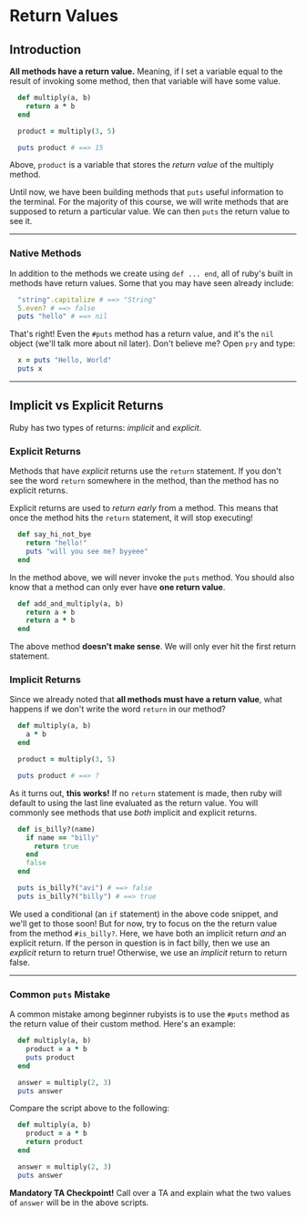# Return Values

## Introduction

**All methods have a return value.** Meaning, if I set a variable equal to the result of invoking some method, then that variable will have some value.

```ruby
  def multiply(a, b)
    return a * b
  end

  product = multiply(3, 5)

  puts product # ==> 15
```

Above, `product` is a variable that stores the *return value* of the multiply method.

Until now, we have been building methods that `puts` useful information to the terminal. For the majority of this course, we will write methods that are supposed to return a particular value. We can then `puts` the return value to see it.

---
### Native Methods

In addition to the methods we create using `def ... end`, all of ruby's built in methods have return values. Some that you may have seen already include:

  ```ruby
    "string".capitalize # ==> "String"
    5.even? # ==> false
    puts "hello" # ==> nil
  ```

That's right! Even the `#puts` method has a return value, and it's the `nil` object (we'll talk more about nil later). Don't believe me? Open `pry`
and type:

  ```ruby
    x = puts "Hello, World"
    puts x
  ```

---

## Implicit vs Explicit Returns

Ruby has two types of returns: *implicit* and *explicit*.

### Explicit Returns

Methods that have *explicit* returns use the `return` statement. If you don't see the word `return` somewhere in the method, than the method has no explicit returns.

Explicit returns are used to *return early* from a method. This means that once the method hits the `return` statement, it will stop executing!

```ruby
  def say_hi_not_bye
    return "hello!"
    puts "will you see me? byyeee"
  end
```

In the method above, we will never invoke the `puts` method. You should also know that a method can only ever have **one return value**.

```ruby
  def add_and_multiply(a, b)
    return a + b
    return a * b
  end
```

The above method **doesn't make sense**. We will only ever hit the first return statement.

### Implicit Returns

Since we already noted that **all methods must have a return value**, what happens if we don't write the word `return` in our method?

```ruby
  def multiply(a, b)
    a * b
  end

  product = multiply(3, 5)

  puts product # ==> ?
```

As it turns out, **this works!** If no `return` statement is made, then ruby will default to using the last line evaluated as the return value. You will commonly see methods that use *both* implicit and explicit returns.

```ruby
  def is_billy?(name)
    if name == "billy"
      return true
    end
    false
  end

  puts is_billy?("avi") # ==> false
  puts is_billy?("billy") # ==> true
```

We used a conditional (an `if` statement) in the above code snippet, and we'll get to those soon! But for now, try to focus on the the return value from the method `#is_billy?`. Here, we have both an implicit return *and* an explicit return. If the person in question is in fact billy, then we use an *explicit* return to return true! Otherwise, we use an *implicit* return to return false.

---

### Common `puts` Mistake

A common mistake among beginner rubyists is to use the `#puts` method as the return value of their custom method. Here's an example:

```ruby
  def multiply(a, b)
    product = a * b
    puts product
  end

  answer = multiply(2, 3)
  puts answer
```

Compare the script above to the following:

```ruby
  def multiply(a, b)
    product = a * b
    return product
  end

  answer = multiply(2, 3)
  puts answer
```

**Mandatory TA Checkpoint!** Call over a TA and explain what the two values of `answer` will be in the above scripts.
